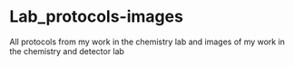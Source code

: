 # Lab_protocols-images
All protocols from my work in the chemistry lab and images of my work in the chemistry and detector lab
